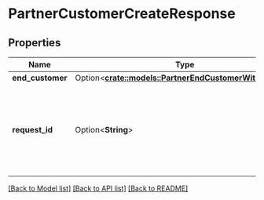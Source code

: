 # PartnerCustomerCreateResponse

## Properties

Name | Type | Description | Notes
------------ | ------------- | ------------- | -------------
**end_customer** | Option<[**crate::models::PartnerEndCustomerWithSecrets**](PartnerEndCustomerWithSecrets.md)> |  | [optional]
**request_id** | Option<**String**> | A unique identifier for the request, which can be used for troubleshooting. This identifier, like all Plaid identifiers, is case sensitive. | [optional]

[[Back to Model list]](../README.md#documentation-for-models) [[Back to API list]](../README.md#documentation-for-api-endpoints) [[Back to README]](../README.md)


